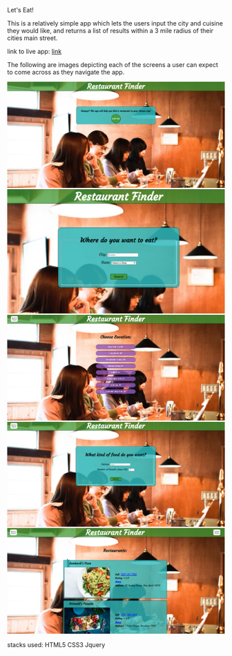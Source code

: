 Let's Eat!

This is a relatively simple app which lets the users input the city and cuisine they
would like, and returns a list of results within a 3 mile radius of their cities main street.

link to live app: <a href="https://thinkfulgrandon.github.io/restaurant-finder/">link</a>

The following are images depicting each of the screens a user can expect to come across
as they navigate the app.

<img src="photos/homepage-screenshot.png">
<img src="photos/city-state-screenshot.png">
<img src="photos/city-render-screenshot.png">
<img src="photos/cuisine-choice-screenshot.png">
<img src="photos/rendered-choices-screenshot.png">

stacks used:
    HTML5
    CSS3
    Jquery
